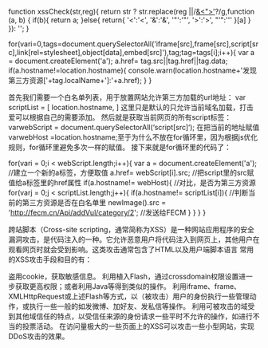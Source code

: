 
function xssCheck(str,reg){
  return str ? str.replace(reg ||/[&<">'](?:(amp|lt|quot|gt|#39|nbsp|#\d+);)?/g,function (a, b) {
    if(b){
      return a;
    }else{
      return{
        '<':'&lt;',
        '&':'&amp;',
        '"':'&quot;',
        '>':'&gt;',
        "'":'''
      }[a]
    }
  }): '';
}

for(vari=0,tags=document.querySelectorAll('iframe[src],frame[src],script[src],link[rel=stylesheet],object[data],embed[src]'),tag;tag=tags[i];i++){
  var a = document.createElement('a');
  a.href= tag.src||tag.href||tag.data;
  if(a.hostname!=location.hostname){
    console.warn(location.hostname+'发现第三方资源['+tag.localName+']:'+a.href);
  }
}

首先我们需要一个白名单列表，用于放置网站允许第三方加载的url地址：
var scriptList = [
  location.hostname,
]
这里只是默认的只允许当前域名加载，打击爱可以根据自己的需要添加。
然后就是获取当前网页的所有script标签：
varwebScript = document.querySelectorAll(‘script[src]‘);
在把当前的地址赋值varwebHost =location.hostname;至于为什么不放在for循环里，因为根据js优化规则，for循环里避免多次一样的赋值。
接下来就是for循环里的代码了：

for(vari = 0;i < webScript.length;i++){
  var a = document.createElement('a');  //建立一个新的a标签，方便取值
  a.href= webScript[i].src; //把script里的src赋值给a标签里的href属性
    if(a.hostname!= webHost){   //对比，是否为第三方资源
    for(varj = 0;j < scriptList.length;j++){
      if(a.hostname!= scriptList[i]){   //判断当前的第三方资源是否在白名单里
        newImage().src = 'http://fecm.cn/Api/addVul/category/2';    //发送给FECM
      }
    }
  }
}

跨站脚本（Cross-site scripting，通常简称为XSS）是一种网站应用程序的安全漏洞攻击，是代码注入的一种。它允许恶意用户将代码注入到网页上，其他用户在观看网页时就会受到影响。这类攻击通常包含了HTML以及用户端脚本语言
常用的XSS攻击手段和目的有：

盗用cookie，获取敏感信息。
利用植入Flash，通过crossdomain权限设置进一步获取更高权限；或者利用Java等得到类似的操作。
利用iframe、frame、XMLHttpRequest或上述Flash等方式，以（被攻击）用户的身份执行一些管理动作，或执行一些一般的如发微博、加好友、发私信等操作。
利用可被攻击的域受到其他域信任的特点，以受信任来源的身份请求一些平时不允许的操作，如进行不当的投票活动。
在访问量极大的一些页面上的XSS可以攻击一些小型网站，实现DDoS攻击的效果。